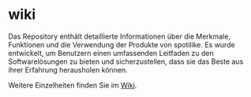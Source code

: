 # wiki
Das Repository enthält detaillierte Informationen über die Merkmale, Funktionen und die Verwendung der Produkte von spotilike. Es wurde entwickelt, um Benutzern einen umfassenden Leitfaden zu den Softwarelösungen zu bieten und sicherzustellen, dass sie das Beste aus ihrer Erfahrung herausholen können.

Weitere Einzelheiten finden Sie im [Wiki](https://github.com/spotilike/wiki/wiki).
